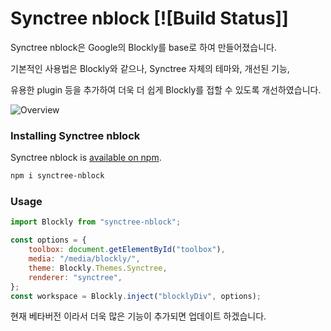 # Synctree nblock [![Build Status]]

Synctree nblock은 Google의 Blockly를 base로 하여 만들어졌습니다.

기본적인 사용법은 Blockly와 같으나, Synctree 자체의 테마와, 개선된 기능,

유용한 plugin 등을 추가하여 더욱 더 쉽게 Blockly를 접할 수 있도록 개선하였습니다.

![Overview](https://guidebook.synctreestudio.com/img/assets/image%20%28186%29.png)

### Installing Synctree nblock

Synctree nblock is [available on npm](https://www.npmjs.com/package/synctree-nblock).

```bash
npm i synctree-nblock
```

### Usage

```js
import Blockly from "synctree-nblock";

const options = {
    toolbox: document.getElementById("toolbox"),
    media: "/media/blockly/",
    theme: Blockly.Themes.Synctree,
    renderer: "synctree",
};
const workspace = Blockly.inject("blocklyDiv", options);
```

현재 베타버전 이라서 더욱 많은 기능이 추가되면 업데이트 하겠습니다.

<!-- ### Added plug-in -->
